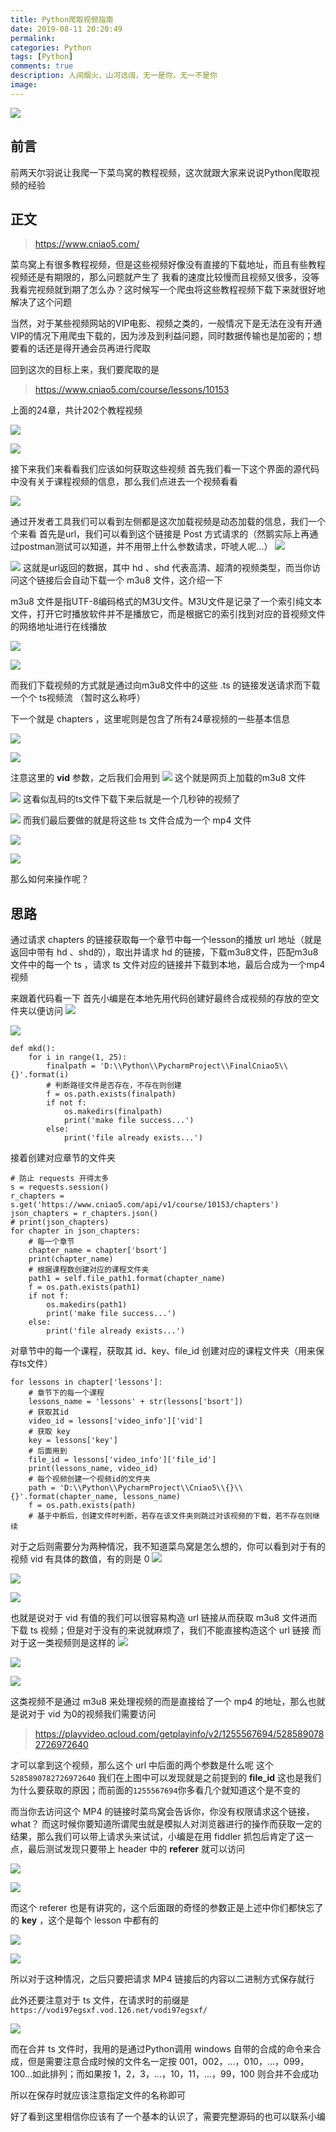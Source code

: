```yaml
---
title: Python爬取视频指南
date: 2019-08-11 20:20:49
permalink:
categories: Python
tags: [Python]
comments: true
description: 人间烟火，山河远阔，无一是你，无一不是你
image: 
---
```

<img class="joel-img" src="http://pw407zrf4.bkt.clouddn.com/20190827-28.jpg" >

<!-- more -->
## 前言
前两天尔羽说让我爬一下菜鸟窝的教程视频，这次就跟大家来说说Python爬取视频的经验


## 正文
> https://www.cniao5.com/

菜鸟窝上有很多教程视频，但是这些视频好像没有直接的下载地址，而且有些教程视频还是有期限的，那么问题就产生了
我看的速度比较慢而且视频又很多，没等我看完视频就到期了怎么办？这时候写一个爬虫将这些教程视频下载下来就很好地解决了这个问题

当然，对于某些视频网站的VIP电影、视频之类的，一般情况下是无法在没有开通VIP的情况下用爬虫下载的，因为涉及到利益问题，同时数据传输也是加密的；想要看的话还是得开通会员再进行爬取

回到这次的目标上来，我们要爬取的是
> https://www.cniao5.com/course/lessons/10153

上面的24章，共计202个教程视频

![](http://pw407zrf4.bkt.clouddn.com/20190827-1.png)

![](http://pw407zrf4.bkt.clouddn.com/20190827-2.png)

接下来我们来看看我们应该如何获取这些视频
首先我们看一下这个界面的源代码中没有关于课程视频的信息，那么我们点进去一个视频看看

![](http://pw407zrf4.bkt.clouddn.com/20190827-3.png)

通过开发者工具我们可以看到左侧都是这次加载视频是动态加载的信息，我们一个个来看
首先是url，我们可以看到这个链接是 Post 方式请求的（然鹅实际上再通过postman测试可以知道，并不用带上什么参数请求，吓唬人呢...）
![](http://pw407zrf4.bkt.clouddn.com/20190827-4.png)

![](http://pw407zrf4.bkt.clouddn.com/20190827-5.png)
这就是url返回的数据，其中 hd 、shd 代表高清、超清的视频类型，而当你访问这个链接后会自动下载一个 m3u8 文件，这介绍一下

m3u8 文件是指UTF-8编码格式的M3U文件。M3U文件是记录了一个索引纯文本文件，打开它时播放软件并不是播放它，而是根据它的索引找到对应的音视频文件的网络地址进行在线播放

![](http://pw407zrf4.bkt.clouddn.com/20190827-6.png)

![](http://pw407zrf4.bkt.clouddn.com/20190827-7.png)

而我们下载视频的方式就是通过向m3u8文件中的这些 .ts 的链接发送请求而下载一个个 ts视频流 （暂时这么称呼）
 
下一个就是 chapters ，这里呢则是包含了所有24章视频的一些基本信息

![](http://pw407zrf4.bkt.clouddn.com/20190827-8.png)

![](http://pw407zrf4.bkt.clouddn.com/20190827-9.png)

注意这里的 **vid** 参数，之后我们会用到
![](http://pw407zrf4.bkt.clouddn.com/20190827-10.png)
这个就是网页上加载的m3u8 文件

![](http://pw407zrf4.bkt.clouddn.com/20190827-11.png)
这看似乱码的ts文件下载下来后就是一个几秒钟的视频了

![](http://pw407zrf4.bkt.clouddn.com/20190827-12.png)
而我们最后要做的就是将这些 ts 文件合成为一个 mp4 文件

![](http://pw407zrf4.bkt.clouddn.com/20190827-13.png)

![](http://pw407zrf4.bkt.clouddn.com/20190827-14.png)

那么如何来操作呢？
## 思路
通过请求 chapters 的链接获取每一个章节中每一个lesson的播放 url 地址（就是返回中带有 hd 、shd的），取出并请求 hd 的链接，下载m3u8文件，匹配m3u8文件中的每一个 ts ，请求 ts 文件对应的链接并下载到本地，最后合成为一个mp4视频

来跟着代码看一下
首先小编是在本地先用代码创建好最终合成视频的存放的空文件夹以便访问
![](http://pw407zrf4.bkt.clouddn.com/20190827-15.png)

![](http://pw407zrf4.bkt.clouddn.com/20190827-16.png)

```
def mkd():
    for i in range(1, 25):
        finalpath = 'D:\\Python\\PycharmProject\\FinalCniao5\\{}'.format(i)
        # 判断路径文件是否存在，不存在则创建
        f = os.path.exists(finalpath)
        if not f:
            os.makedirs(finalpath)
            print('make file success...')
        else:
            print('file already exists...')
```

接着创建对应章节的文件夹
```
# 防止 requests 开得太多
s = requests.session()
r_chapters = s.get('https://www.cniao5.com/api/v1/course/10153/chapters')
json_chapters = r_chapters.json()
# print(json_chapters)
for chapter in json_chapters:
    # 每一个章节
    chapter_name = chapter['bsort']
    print(chapter_name)
    # 根据课程数创建对应的课程文件夹
    path1 = self.file_path1.format(chapter_name)  
    f = os.path.exists(path1)
    if not f:
        os.makedirs(path1)
        print('make file success...')
    else:
        print('file already exists...')
```
对章节中的每一个课程，获取其 id、key、file_id 创建对应的课程文件夹（用来保存ts文件）
```
for lessons in chapter['lessons']:
    # 章节下的每一个课程
    lessons_name = 'lessons' + str(lessons['bsort'])
    # 获取其id
    video_id = lessons['video_info']['vid']
    # 获取 key
    key = lessons['key']
    # 后面用到
    file_id = lessons['video_info']['file_id']
    print(lessons_name, video_id)
    # 每个视频创建一个视频id的文件夹
    path = 'D:\\Python\\PycharmProject\\Cniao5\\{}\\{}'.format(chapter_name, lessons_name)
    f = os.path.exists(path)
    # 基于中断后，创建文件时判断，若存在该文件夹则跳过对该视频的下载，若不存在则继续
```
对于之后则需要分为两种情况，我不知道菜鸟窝是怎么想的，你可以看到对于有的视频 vid 有具体的数值，有的则是 0
![](http://pw407zrf4.bkt.clouddn.com/20190827-17.png)

![](http://pw407zrf4.bkt.clouddn.com/20190827-18.png)

![](http://pw407zrf4.bkt.clouddn.com/20190827-19.png)

也就是说对于 vid 有值的我们可以很容易构造 url 链接从而获取 m3u8 文件进而下载 ts 视频；但是对于没有的来说就麻烦了，我们不能直接构造这个 url 链接
而对于这一类视频则是这样的
![](http://pw407zrf4.bkt.clouddn.com/20190827-20.png)

![](http://pw407zrf4.bkt.clouddn.com/20190827-21.png)

![](http://pw407zrf4.bkt.clouddn.com/20190827-22.png)

这类视频不是通过 m3u8 来处理视频的而是直接给了一个 mp4 的地址，那么也就是说对于 vid 为0的视频我们需要访问
> https://playvideo.qcloud.com/getplayinfo/v2/1255567694/5285890782726972640

才可以拿到这个视频，那么这个 url 中后面的两个参数是什么呢
这个 ``5285890782726972640`` 我们在上图中可以发现就是之前提到的 **file_id** 这也是我们为什么要获取的原因；而前面的``1255567694``你多看几个就知道这个是不变的

而当你去访问这个 MP4 的链接时菜鸟窝会告诉你，你没有权限请求这个链接，what？
而这时候你要知道所谓爬虫就是模拟人对浏览器进行的操作而获取一定的结果，那么我们可以带上请求头来试试，小编是在用 fiddler 抓包后肯定了这一点，最后测试发现只要带上 header 中的 **referer** 就可以访问

![](http://pw407zrf4.bkt.clouddn.com/20190827-23.png)

![](http://pw407zrf4.bkt.clouddn.com/20190827-24.png)

而这个 referer 也是有讲究的，这个后面跟的奇怪的参数正是上述中你们都快忘了的 **key** ，这个是每个 lesson 中都有的

![](http://pw407zrf4.bkt.clouddn.com/20190827-25.png)

![](http://pw407zrf4.bkt.clouddn.com/20190827-26.png)

所以对于这种情况，之后只要把请求 MP4 链接后的内容以二进制方式保存就行

此外还要注意对于 ts 文件，在请求时的前缀是
``https://vodi97egsxf.vod.126.net/vodi97egsxf/``

![](http://pw407zrf4.bkt.clouddn.com/20190827-27.png)
 
而在合并 ts 文件时，我用的是通过Python调用 windows 自带的合成的命令来合成，但是需要注意合成时候的文件名一定按 001，002，...，010，...，099，100...如此排列；而如果按 1，2，3，...，10，11，...，99，100 则合并不会成功

所以在保存时就应该注意指定文件的名称即可

好了看到这里相信你应该有了一个基本的认识了，需要完整源码的也可以联系小编

 
